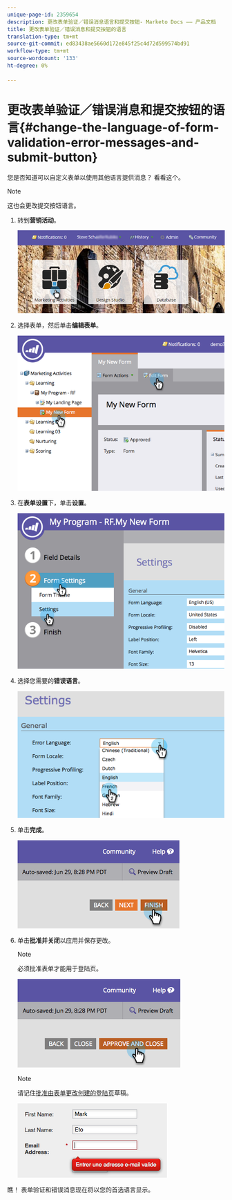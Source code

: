 ```yaml
---
unique-page-id: 2359654
description: 更改表单验证／错误消息语言和提交按钮- Marketo Docs —— 产品文档
title: 更改表单验证／错误消息和提交按钮的语言
translation-type: tm+mt
source-git-commit: ed83438ae5660d172e845f25c4d72d599574bd91
workflow-type: tm+mt
source-wordcount: '133'
ht-degree: 0%

---
```



# 更改表单验证／错误消息和提交按钮的语言{#change-the-language-of-form-validation-error-messages-and-submit-button}

您是否知道可以自定义表单以使用其他语言提供消息？ 看看这个。

>[!NOTE]
>
>这也会更改提交按钮语言。

1. 转到&#x200B;**营销活动**。

   ![](assets/login-marketing-activities-6.png)

1. 选择表单，然后单击&#x200B;**编辑表单**。

   ![](assets/image2014-9-15-12-3a47-3a46.png)

1. 在&#x200B;**表单设置**&#x200B;下，单击&#x200B;**设置**。

   ![](assets/image2014-9-15-12-3a48-3a5.png)

1. 选择您需要的&#x200B;**错误语言**。

   ![](assets/image2014-9-15-12-3a48-3a26.png)

1. 单击&#x200B;**完成**。

   ![](assets/image2014-9-15-12-3a48-3a43.png)

1. 单击&#x200B;**批准并关闭**&#x200B;以应用并保存更改。

   >[!NOTE]
   >
   >必须批准表单才能用于登陆页。

   ![](assets/image2014-9-15-12-3a49-3a26.png)

   >[!NOTE]
   >
   >请记住[批准由表单更改创建的登陆页](/help/marketo/product-docs/demand-generation/landing-pages/understanding-landing-pages/approve-unapprove-or-delete-a-landing-page.md)草稿。

   ![](assets/image2014-9-15-12-3a50-3a11.png)

瞧！ 表单验证和错误消息现在将以您的首选语言显示。
